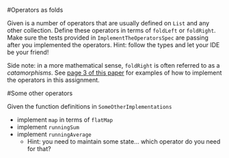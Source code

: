 #Operators as folds

Given is a number of operators that are usually defined on `List` and any other collection. Define these operators in terms of `foldLeft` or `foldRight`. Make sure the tests provided in `ImplementTheOperatorsSpec` are passing after you implemented the operators.
Hint: follow the types and let your IDE be your friend!

Side note: in a more mathematical sense, `foldRight` is often referred to as a *catamorphisms*. See [page 3 of this paper](http://eprints.eemcs.utwente.nl/7281/01/db-utwente-40501F46.pdf) for examples of how to implement the operators in this assignment.

#Some other operators

Given the function definitions in `SomeOtherImplementations`

* implement `map` in terms of `flatMap`
* implement `runningSum`
* implement `runningAverage`
    * Hint: you need to maintain some state... which operator do you need for that?
